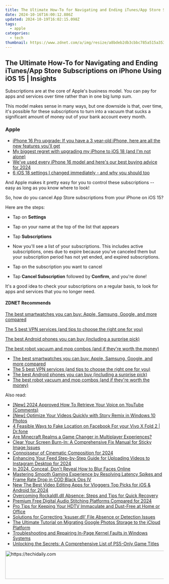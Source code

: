 ```yaml
---
title: The Ultimate How-To for Navigating and Ending iTunes/App Store Subscriptions on iPhone Using iOS 15 | Insights by ZDNET
date: 2024-10-16T16:00:12.886Z
updated: 2024-10-19T16:02:15.098Z
tags:
  - apple
categories:
  - tech
thumbnail: https://www.zdnet.com/a/img/resize/a8bdeb2db3cbbc785a515a353c9b6c9da28a74d1/2022/05/05/1432a16f-0ac7-49d6-bb53-3f0313e70ca1/283652613.jpg?width=278&height=156&fit=crop&auto=webp
---
```


## The Ultimate How-To for Navigating and Ending iTunes/App Store Subscriptions on iPhone Using iOS 15 | Insights

Subscriptions are at the core of Apple's business model. You can pay for apps and services over time rather than in one big lump sum. 

This model makes sense in many ways, but one downside is that, over time, it's possible for these subscriptions to turn into a vacuum that sucks a significant amount of money out of your bank account every month. 

### Apple

* [iPhone 16 Pro upgrade: If you have a 3 year-old iPhone, here are all the new features you'll get](https://www.zdnet.com/article/iphone-16-pro-and-pro-max-hands-on/)
* [My biggest regret with upgrading my iPhone to iOS 18 (and I'm not alone)](https://www.zdnet.com/article/my-biggest-regret-with-upgrading-my-iphone-to-ios-18-and-im-not-alone/)
* [We've used every iPhone 16 model and here's our best buying advice for 2024](https://www.zdnet.com/article/iphone-16-pro-max-buying-advice-2024/)
* [6 iOS 18 settings I changed immediately - and why you should too](https://www.zdnet.com/article/6-ios-18-settings-i-changed-immediately-and-why-you-should-too/)

And Apple makes it pretty easy for you to control these subscriptions -- easy as long as you know where to look! 

So, how do you cancel App Store subscriptions from your iPhone on iOS 15? 

Here are the steps: 

* Tap on **Settings**
* Tap on your name at the top of the list that appears
* Tap **Subscriptions**
* Now you'll see a list of your subscriptions. This includes active subscriptions, ones due to expire because you've canceled them but your subscription period has not yet ended, and expired subscriptions.

* Tap on the subscription you want to cancel
* Tap **Cancel Subscription** followed by **Confirm**, and you're done!

It's a good idea to check your subscriptions on a regular basis, to look for apps and services that you no longer need.

#### **ZDNET** Recommends

[The best smartwatches you can buy: Apple, Samsung, Google, and more compared](https://www.zdnet.com/article/best-smartwatch/ "The best smartwatches you can buy: Apple, Samsung, Google, and more compared")

[The 5 best VPN services (and tips to choose the right one for you)](https://www.zdnet.com/article/best-vpn/ "The 5 best VPN services (and tips to choose the right one for you)")

[The best Android phones you can buy (including a surprise pick)](https://www.zdnet.com/article/best-android-phone/ "The best Android phones you can buy (including a surprise pick)")

[The best robot vacuum and mop combos (and if they're worth the money)](https://www.zdnet.com/article/best-robot-vacuum-mop/ "The best robot vacuum and mop combos (and if they're worth the money)")

* [The best smartwatches you can buy: Apple, Samsung, Google, and more compared](https://www.zdnet.com/article/best-smartwatch/ "The best smartwatches you can buy: Apple, Samsung, Google, and more compared")
* [The 5 best VPN services (and tips to choose the right one for you)](https://www.zdnet.com/article/best-vpn/ "The 5 best VPN services (and tips to choose the right one for you)")
* [The best Android phones you can buy (including a surprise pick)](https://www.zdnet.com/article/best-android-phone/ "The best Android phones you can buy (including a surprise pick)")
* [The best robot vacuum and mop combos (and if they're worth the money)](https://www.zdnet.com/article/best-robot-vacuum-mop/ "The best robot vacuum and mop combos (and if they're worth the money)")

<ins class="adsbygoogle"
     style="display:block"
     data-ad-format="autorelaxed"
     data-ad-client="ca-pub-7571918770474297"
     data-ad-slot="1223367746"></ins>

<ins class="adsbygoogle"
     style="display:block"
     data-ad-client="ca-pub-7571918770474297"
     data-ad-slot="8358498916"
     data-ad-format="auto"
     data-full-width-responsive="true"></ins>

<span class="atpl-alsoreadstyle">Also read:</span>
<div><ul>
<li><a href="https://eaxpv-info.techidaily.com/new-2024-approved-how-to-retrieve-your-voice-on-youtube-comments/"><u>[New] 2024 Approved How To Retrieve Your Voice on YouTube (Comments)</u></a></li>
<li><a href="https://extra-guidance.techidaily.com/new-optimize-your-videos-quickly-with-story-remix-in-windows-10-photos/"><u>[New] Optimize Your Videos Quickly with Story Remix in Windows 10 Photos</u></a></li>
<li><a href="https://location-social.techidaily.com/4-feasible-ways-to-fake-location-on-facebook-for-your-vivo-x-fold-2-drfone-by-drfone-virtual-android/"><u>4 Feasible Ways to Fake Location on Facebook For your Vivo X Fold 2 | Dr.fone</u></a></li>
<li><a href="https://technical-tips.techidaily.com/are-minecraft-realms-a-game-changer-in-multiplayer-experiences/"><u>Are Minecraft Realms a Game Changer in Multiplayer Experiences?</u></a></li>
<li><a href="https://technical-tips.techidaily.com/clear-your-screen-burn-in-a-comprehensive-fix-manual-for-sticky-image-issues/"><u>Clear Your Screen Burn-In: A Comprehensive Fix Manual for Sticky Image Issues</u></a></li>
<li><a href="https://youtube-webster.techidaily.com/isseur-of-cinematic-composition-for-2024/"><u>Connoisseur of Cinematic Composition for 2024</u></a></li>
<li><a href="https://instagram-video-files.techidaily.com/enhancing-your-feed-step-by-step-guide-for-uploading-videos-to-instagram-desktop-for-2024/"><u>Enhancing Your Feed Step-by-Step Guide for Uploading Videos to Instagram Desktop for 2024</u></a></li>
<li><a href="https://youtube-videos.techidaily.com/in-2024-conceal-dont-reveal-how-to-blur-faces-online/"><u>In 2024, Conceal, Don't Reveal How to Blur Faces Online</u></a></li>
<li><a href="https://win-able.techidaily.com/mastering-smooth-gaming-experience-by-resolving-latency-spikes-and-frame-rate-drop-in-cod-black-ops-iv/"><u>Mastering Smooth Gaming Experience by Resolving Latency Spikes and Frame Rate Drop in COD Black Ops IV</u></a></li>
<li><a href="https://smart-video-editing.techidaily.com/new-the-best-video-editing-apps-for-vloggers-top-picks-for-ios-and-android-for-2024/"><u>New The Best Video Editing Apps for Vloggers Top Picks for iOS & Android for 2024</u></a></li>
<li><a href="https://technical-tips.techidaily.com/overcoming-rockaldlldll-absence-steps-and-tips-for-quick-recovery/"><u>Overcoming Rockaldll.dll Absence: Steps and Tips for Quick Recovery</u></a></li>
<li><a href="https://voice-adjusting.techidaily.com/premium-free-digital-audio-stitching-platforms-compared-for-2024/"><u>Premium Free Digital Audio Stitching Platforms Compared for 2024</u></a></li>
<li><a href="https://technical-tips.techidaily.com/pro-tips-for-keeping-your-hdtv-immaculate-and-dust-free-at-home-or-office/"><u>Pro Tips for Keeping Your HDTV Immaculate and Dust-Free at Home or Office</u></a></li>
<li><a href="https://technical-tips.techidaily.com/solutions-for-correcting-ksuserdll-file-absence-or-detection-issues/"><u>Solutions for Correcting 'ksuser.dll' File Absence or Detection Issues</u></a></li>
<li><a href="https://technical-tips.techidaily.com/the-ultimate-tutorial-on-migrating-google-photos-storage-to-the-icloud-platform/"><u>The Ultimate Tutorial on Migrating Google Photos Storage to the iCloud Platform</u></a></li>
<li><a href="https://technical-tips.techidaily.com/troubleshooting-and-repairing-in-page-kernel-faults-in-windows-systems/"><u>Troubleshooting and Repairing In-Page Kernel Faults in Windows Systems</u></a></li>
<li><a href="https://technical-tips.techidaily.com/unlocking-the-secrets-a-comprehensive-list-of-ps5-only-game-titles/"><u>Unlocking the Secrets: A Comprehensive List of PS5-Only Game Titles</u></a></li>
</ul></div>

<!-- affiliate ads begin -->
<a href="https://ephamedtechinc.pxf.io/c/5597632/2137205/26400" target="_top" id="2137205">
  <img src="//a.impactradius-go.com/display-ad/26400-2137205" border="0" alt="https://techidaily.com" width="728" height="90"/>
</a>
<img height="0" width="0" src="https://ephamedtechinc.pxf.io/i/5597632/2137205/26400" style="position:absolute;visibility:hidden;" border="0" />
<!-- affiliate ads end -->


